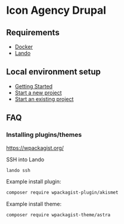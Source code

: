 # Icon Agency Drupal

## Requirements

- [Docker](https://docs.docker.com/install/)
- [Lando](https://docs.lando.dev/basics/installation.html#system-requirements)

## Local environment setup

- [Getting Started](https://dev.iconagency.com.au/)
- [Start a new project](https://dev.iconagency.com.au/#/lando-new-project)
- [Start an existing project](https://dev.iconagency.com.au/#/lando-start)

## FAQ

### Installing plugins/themes

https://wpackagist.org/

SSH into Lando

```bash
lando ssh
```

Example install plugin:

```bash
composer require wpackagist-plugin/akismet
```

Example install theme:

```bash
composer require wpackagist-theme/astra
```
